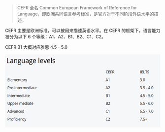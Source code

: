 > CEFR 全名 Common European Framework of Reference for Language，即欧洲共同语言参考标准，是官方对于不同阶段外语水平的描述。

CEFR 主要是欧洲标准，可以被用来描述英语水平。在 CEFR 的框架下，语言能力被分为以下 6 个等级：A1、A2、B1、B2、C1、C2。



CEFR B1 大概对应雅思 4.5 - 5.0

![image.png](https://raw.githubusercontent.com/Andy1314Chen/obsidian-pic/main/image/20241016171730.png)
